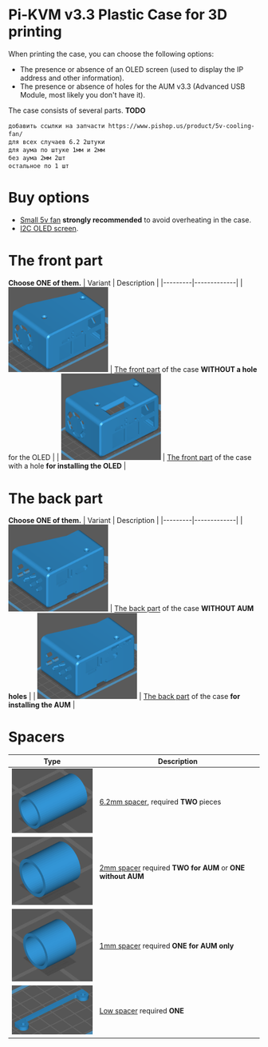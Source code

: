# Pi-KVM v3.3 Plastic Case for 3D printing
When printing the case, you can choose the following options:
- The presence or absence of an OLED screen (used to display the IP address and other information).
- The presence or absence of holes for the AUM v3.3 (Advanced USB Module, most likely you don't have it).

The case consists of several parts.
**TODO**
```
добавить ссылки на запчасти https://www.pishop.us/product/5v-cooling-fan/
для всех случаев 6.2 2штуки
для аума по штуке 1мм и 2мм
без аума 2мм 2шт
остальное по 1 шт
```

# Buy options
* [Small 5v fan](https://www.pishop.us/product/5v-cooling-fan) **strongly recommended** to avoid overheating in the case.
* [I2C OLED screen](https://www.amazon.com/Pieces-Display-Module-SSD1306-Screen/dp/B08TLXYKS6).

# The front part
**Choose ONE of them.**
| Variant | Description |
|---------|-------------|
| <img src="case_a_no_oled.png" width=200 /> | [The front part](case_a_no_oled.stl) of the case **WITHOUT a hole** for the OLED |
| <img src="case_a.png" width=200 /> | [The front part](case_a.stl) of the case with a hole **for installing the OLED** |

# The back part
**Choose ONE of them.**
| Variant | Description |
|---------|-------------|
| <img src="case_b_no_aum.png" width=200 /> | [The back part](case_b_no_aum.stl) of the case **WITHOUT AUM holes** |
| <img src="case_b.png" width=200 /> | [The back part](case_b.stl) of the case **for installing the AUM** |

# Spacers
| Type | Description |
|------|-------------|
| <img src="spacer_6.2mm.png" width=200 /> | [6.2mm spacer](spacer_6.2mm.stl), required **TWO** pieces |
| <img src="spacer_2mm.png" width=200 /> | [2mm spacer](spacer_2mm.stl) required **TWO for AUM** or **ONE without AUM** |
| <img src="spacer_1mm.png" width=200 /> | [1mm spacer](spacer_1mm.stl) required **ONE for AUM only** |
| <img src="low_spacer.png" width=200 /> | [Low spacer](low_spacer.stl) required **ONE** |
